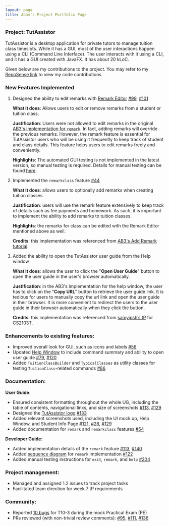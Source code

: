 ```yaml
---
layout: page
title: Adam's Project Portfolio Page
---
```


### Project: TutAssistor

TutAssistor is a desktop application for private tutors to manage tuition class timeslots. While it has a GUI, most of the user interactions happen using a CLI (Command Line Interface). The user interacts with it using a CLI, and it has a GUI created with JavaFX. It has about 20 kLoC.

Given below are my contributions to the project. You may refer to my [RepoSense link](https://nus-cs2103-ay2122s1.github.io/tp-dashboard/?search=&sort=groupTitle&sortWithin=title&timeframe=commit&mergegroup=&groupSelect=groupByRepos&breakdown=true&checkedFileTypes=docs~functional-code~test-code~other&since=2021-09-17&tabOpen=true&tabType=authorship&tabAuthor=adam-ky&tabRepo=AY2122S1-CS2103T-T12-4%2Ftp%5Bmaster%5D&authorshipIsMergeGroup=false&authorshipFileTypes=docs~functional-code~test-code~other&authorshipIsBinaryFileTypeChecked=false) to view my code contributions.

### New Features Implemented

1. Designed the ability to edit remarks with [Remark Editor](https://github.com/AY2122S1-CS2103T-T12-4/tp/blob/master/docs/images/remarkEditor.png) [\#99](https://github.com/AY2122S1-CS2103T-T12-4/tp/pull/99), [\#101](https://github.com/AY2122S1-CS2103T-T12-4/tp/pull/101)

   **What it does**: Allows  users to edit or remove remarks from a student or tuition class.
    
   **Justification**: Users were not allowed to edit remarks in the original [AB3's implementation for `remark`](https://nus-cs2103-ay2122s1.github.io/tp/tutorials/AddRemark.html). In fact, adding remarks will override the previous remarks. However, the remark feature is essential for TutAssistor users who will be using it frequently to keep track of student and class details. This feature helps users to edit remarks freely and conveniently.
  
   **Highlights**: The automated GUI testing is not implemented in the latest version, so manual testing is required. Details for manual testing can be found [here](https://ay2122s1-cs2103t-t12-4.github.io/tp/DeveloperGuide.html#editing-remarks).

2. Implemented the `remarkclass` feature [\#44](https://github.com/AY2122S1-CS2103T-T12-4/tp/pull/44)

   **What it does**: allows users to optionally add remarks when creating tuition classes. 
   
   **Justification**: users will use the remark feature extensively to keep track of details such as fee payments and homework. As such, it is important to implement the ability to add remarks to tuition classes.
   
   **Highlights**: the remarks for class can be edited with the Remark Editor mentioned above as well.
   
   **Credits**: this implementation was referenced from [AB3's Add Remark tutorial](https://nus-cs2103-ay2122s1.github.io/tp/tutorials/AddRemark.html).

3. Added the ability to open the TutAssistor user guide from the Help window
  
   **What it does**: allows the user to click the "**Open User Guide**" button to open the user guide in the user's browser automatically.
   
   **Justification**: in the AB3's implementation for the help window, the user has to click on the "**Copy URL**" button to retrieve the user guide link. It is tedious for users to manually copy the url link and open the user guide in their browser. It is more convenient to redirect the users to the user guide in their browser automatically when they click the button.
  
   **Credits**: this implementation was referenced from [samyipsh’s tP](https://github.com/samyipsh/tp) for CS2103T.

### Enhancements to existing features:
  * Improved overall look for GUI, such as icons and labels [\#56](https://github.com/AY2122S1-CS2103T-T12-4/tp/pull/56)
  * Updated [Help Window](https://github.com/AY2122S1-CS2103T-T12-4/tp/blob/master/docs/images/helpWindow.png) to include command summary and ability to open user guide [\#79](https://github.com/AY2122S1-CS2103T-T12-4/tp/pull/79), [\#120](https://github.com/AY2122S1-CS2103T-T12-4/tp/pull/120/files)
  * Added `TuitionClassBuilder` and `TypicalClasses` as utility classes for testing `TuitionClass`-related commands [\#86](https://github.com/AY2122S1-CS2103T-T12-4/tp/pull/86)

### Documentation:

**User Guide**:
  * Ensured consistent formatting throughout the whole UG, including the table of contents, navigational links, and size of screenshots [\#113](https://github.com/AY2122S1-CS2103T-T12-4/tp/pull/113/files), [\#129](https://github.com/AY2122S1-CS2103T-T12-4/tp/pull/129/files)
  * Designed the [TutAssistor logo](https://github.com/AY2122S1-CS2103T-T12-4/tp/blob/master/docs/images/ta_logo_cropped_white_bg.png) [\#133](https://github.com/AY2122S1-CS2103T-T12-4/tp/pull/133/files)
  * Added relevant screenshots used, including the UI mock up, Help Window, and Student Info Page [\#121](https://github.com/AY2122S1-CS2103T-T12-4/tp/pull/121), [\#28](https://github.com/AY2122S1-CS2103T-T12-4/tp/pull/28), [\#129](https://github.com/AY2122S1-CS2103T-T12-4/tp/pull/129)
  * Added documentation for `remark` and `remarkclass` features [\#54](https://github.com/AY2122S1-CS2103T-T12-4/tp/pull/54/files)
    
**Developer Guide**:
  * Added implementation details of the `remark` feature [\#113](https://github.com/AY2122S1-CS2103T-T12-4/tp/pull/113/files), [\#140](https://github.com/AY2122S1-CS2103T-T12-4/tp/pull/140)
  * Added [sequence diagram](https://github.com/AY2122S1-CS2103T-T12-4/tp/blob/master/docs/images/RemarkCommandSequenceDiagram.png) for `remark` implementation [\#122](https://github.com/AY2122S1-CS2103T-T12-4/tp/pull/122)
  * Added manual testing instructions for `exit`, `remark`, and `help` [\#204](https://github.com/AY2122S1-CS2103T-T12-4/tp/pull/204)

### Project management:
  * Managed and assigned 1.2 issues to track project tasks
  * Facilitated team direction for week 7 tP requirements

### Community:
  * Reported [10 bugs](https://github.com/adam-ky/ped/issues) for T10-3 during the mock Practical Exam (PE)
  * PRs reviewed (with non-trivial review comments): [\#95](https://github.com/AY2122S1-CS2103T-T12-4/tp/pull/95), [\#111](https://github.com/AY2122S1-CS2103T-T12-4/tp/pull/111), [\#136](https://github.com/AY2122S1-CS2103T-T12-4/tp/pull/136)

